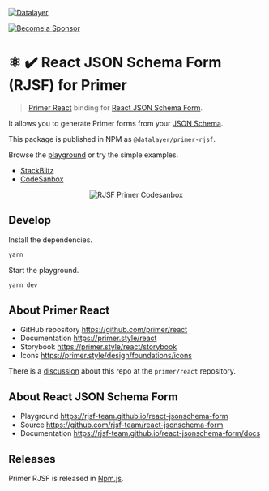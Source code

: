 [![Datalayer](https://assets.datalayer.tech/datalayer-25.svg)](https://datalayer.io)

[![Become a Sponsor](https://img.shields.io/static/v1?label=Become%20a%20Sponsor&message=%E2%9D%A4&logo=GitHub&style=flat&color=1ABC9C)](https://github.com/sponsors/datalayer)

# ⚛️ ✔️ React JSON Schema Form (RJSF) for Primer

> [Primer React](https://github.com/primer/react) binding for [React JSON Schema Form](https://github.com/rjsf-team/react-jsonschema-form).

It allows you to generate Primer forms from your [JSON Schema](https://json-schema.org).

This package is published in NPM as `@datalayer/primer-rjsf`.

Browse the [playground](https://primer-rjsf.datalayer.tech) or try the simple examples.

- [StackBlitz](https://stackblitz.com/edit/primer-rjsf-khkhzq?file=App.tsx)
- [CodeSanbox](https://codesandbox.io/p/sandbox/primer-rjsf-example-4kcrrp?file=%2Fpackage.json)

<div align="center" style="text-align: center">
  <img alt="RJSF Primer Codesanbox" src="https://assets.datalayer.tech/primer-rjsf.png" />
</div>

## Develop

Install the dependencies.

```bash
yarn
```

Start the playground.

```bash
yarn dev
```

## About Primer React

- GitHub repository https://github.com/primer/react
- Documentation https://primer.style/react
- Storybook https://primer.style/react/storybook
- Icons https://primer.style/design/foundations/icons

There is a [discussion](https://github.com/primer/react/discussions/3152) about this repo at the `primer/react` repository.

## About React JSON Schema Form

- Playground https://rjsf-team.github.io/react-jsonschema-form
- Source https://github.com/rjsf-team/react-jsonschema-form
- Documentation https://rjsf-team.github.io/react-jsonschema-form/docs

## Releases

Primer RJSF is released in [Npm.js](https://www.npmjs.com/package/@datalayer/primer-rjsf).
